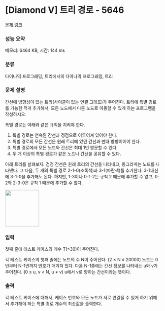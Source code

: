# [Diamond V] 트리 경로 - 5646 

[문제 링크](https://www.acmicpc.net/problem/5646) 

### 성능 요약

메모리: 6464 KB, 시간: 144 ms

### 분류

다이나믹 프로그래밍, 트리에서의 다이나믹 프로그래밍, 트리

### 문제 설명

<p>간선에 방향성이 있는 트리(사이클이 없는 연결 그래프)가 주어진다. 트리에 특별 경로를 가능한 적게 추가해서, 모든 노드에서 다른 노드로 이동할 수 있게 하는 프로그램을 작성하시오.</p>

<p>특별 경로는 아래와 같은 규칙을 지켜야 한다.</p>

<ol>
	<li>특별 경로는 연속된 간선과 정점으로 이루어져 있어야 한다.</li>
	<li>특별 경로의 모든 간선은 원래 트리에 있던 간선과 반대 방향이어야 한다.</li>
	<li>특별 경로에서 모든 노드와 간선은 최대 1번 방문할 수 있다.</li>
	<li>두 개 이상의 특별 경로가 같은 노드나 간선을 공유할 수 있다.</li>
</ol>

<p>아래 트리를 살펴보자. 검정 간선은 원래 트리의 간선을 나타내고, 동그라미는 노드를 나타낸다. 그 다음, 두 개의 특별 경로 2-1-0(초록색)과 3-1(파란색)를 추가한다. 3-1대신에 3-1-0을 추가해도 된다. 하지만, 1-3이나 0-1-2는 규칙 2 때문에 추가할 수 없고, 0-2와 2-3-0은 규칙 1 때문에 추가할 수 없다.</p>

<p><img alt="" src="https://www.acmicpc.net/upload/images/specialpath.png" style="height:118px; width:110px"></p>

### 입력 

 <p>첫째 줄에 테스트 케이스의 개수 T(≤30)이 주어진다.</p>

<p>각 테스트 케이스의 첫째 줄에는 노드의 수 N이 주어진다. (2 ≤ N ≤ 20000) 노드는 0번부터 N-1번까지 번호가 매겨져 있다. 다음 N-1줄에는 간선 정보를 나타내는 u와 v가 주어진다. (0 ≤ u, v < N, u ≠ v) u에서 v로 향하는 간선이라는 뜻이다.</p>

### 출력 

 <p>각 테스트 케이스에 대해서, 케이스 번호와 모든 노드가 서로 연결될 수 있게 하기 위해서 추가해야 하는 특별 경로 개수의 최솟값을 출력한다.</p>


